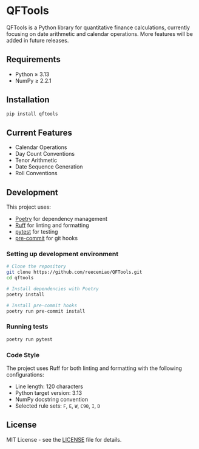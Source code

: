 # QFTools

QFTools is a Python library for quantitative finance calculations, currently focusing on date arithmetic and calendar operations. More features will be added in future releases.

## Requirements

- Python ≥ 3.13
- NumPy ≥ 2.2.1

## Installation

```bash
pip install qftools
```

## Current Features

- Calendar Operations
- Day Count Conventions
- Tenor Arithmetic
- Date Sequence Generation
- Roll Conventions

## Development

This project uses:
- [Poetry](https://python-poetry.org/) for dependency management
- [Ruff](https://github.com/astral-sh/ruff) for linting and formatting
- [pytest](https://docs.pytest.org/) for testing
- [pre-commit](https://pre-commit.com/) for git hooks

### Setting up development environment

```bash
# Clone the repository
git clone https://github.com/reecemiao/QFTools.git
cd qftools

# Install dependencies with Poetry
poetry install

# Install pre-commit hooks
poetry run pre-commit install
```

### Running tests
```bash
poetry run pytest
```

### Code Style

The project uses Ruff for both linting and formatting with the following configurations:
- Line length: 120 characters
- Python target version: 3.13
- NumPy docstring convention
- Selected rule sets: `F`, `E`, `W`, `C90`, `I`, `D`

## License

MIT License - see the [LICENSE](LICENSE) file for details.
